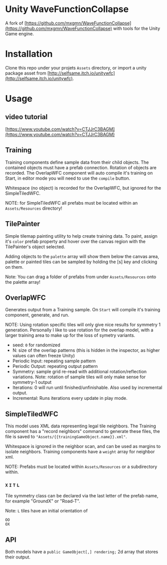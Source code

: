 ﻿# Unity WaveFunctionCollapse

A fork of [https://github.com/mxgmn/WaveFunctionCollapse](https://github.com/mxgmn/WaveFunctionCollapse) with tools for the Unity Game engine.

# Installation

Clone this repo under your projets `Assets` directory, or import a unity package asset from
[http://selfsame.itch.io/unitywfc](http://selfsame.itch.io/unitywfc).

# Usage

## video tutorial

[https://www.youtube.com/watch?v=CTJJrC3BAGM](https://www.youtube.com/watch?v=CTJJrC3BAGM)


## Training

Training components define sample data from their child objects.  The contained objects must have a prefab connection. Rotation of objects are recorded.  The OverlapWFC component will auto compile it's training on Start, in editor mode you will need to use the `compile` button.  

Whitespace (no object) is recorded for the OverlapWFC, but ignored for the SimpleTiledWFC.

NOTE: for SimpleTiledWFC all prefabs must be located within an `Assets/Resources` directory!

## TilePainter

Simple tilemap painting utility to help create training data.  To paint, assign it's `color` prefab property and hover over the canvas region with the TilePainter's object selected.

Adding objects to the `palette` array will show them below the canvas area, palette or painted tiles can be sampled by holding the [s] key and clicking on them.

Note: You can drag a folder of prefabs from under `Assets/Resources` onto the palette array!


## OverlapWFC

Generates output from a Training sample.  On `Start` will compile it's training component, generate, and run.

NOTE: Using rotation specific tiles will only give nice results for symmetry 1 generation.  Personally I like to use rotation for the overlap model, with a larger training area to make up for the loss of symetry variants.

* seed: `0` for randomized
* N: size of the overlap patterns (this is hidden in the inspector, as higher values can often freeze Unity)
* Periodic Input: repeating sample pattern
* Periodic Output: repeating output pattern
* Symmetry: sample grid re-read with additional rotation/reflection variations. Note: rotation of sample tiles will only make sense for symmetry-1 output
* Iterations: 0 will run until finished/unfinishable. Also used by incremental output.
* Incremental: Runs iterations every update in play mode.

## SimpleTiledWFC

This model uses XML data representing legal tile neighbors.  The Training component has a "record neighbors" command to generate these files, the file is saved to `"Assets/{{trainingGameObject.name}}.xml"`.

Whitespace is ignored in the neighbor scan, and can be used as margins to isolate neighbors.  Training components have a `weight` array for neighbor xml.

NOTE: Prefabs must be located within `Assets/Resources` or a subdirectory within. 

### `X` `I` `T` `L`

Tile symmetry class can be declared via the last letter of the prefab name, for example "GroundX" or "Road-T".

Note: `L` tiles have an initial orientation of 
```
OO
OX
```

## API

Both models have a `public GameObject[,] rendering;` 2d array that stores their output.